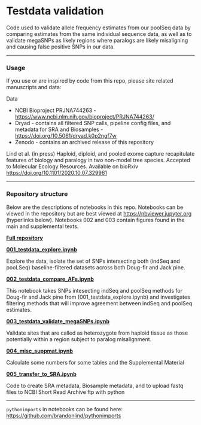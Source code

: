 # Testdata validation

Code used to validate allele frequency estimates from our poolSeq data by comparing estimates from the same individual sequence data, as well as to validate megaSNPs as likely regions where paralogs are likely misaligning and causing false positive SNPs in our data.

---

### Usage    

If you use or are inspired by code from this repo, please site related manuscripts and data:

Data
- NCBI Bioproject PRJNA744263 - https://www.ncbi.nlm.nih.gov/bioproject/PRJNA744263/
- Dryad - contains all filtered SNP calls, pipeline config files, and metadata for SRA and Biosamples - https://doi.org/10.5061/dryad.k0p2ngf7w
- Zenodo - contains an archived release of this repository

Lind et al. (in press) Haploid, diploid, and pooled exome capture recapitulate features of biology and paralogy in two non-model tree species. Accepted to Molecular Ecology Resources. Available on bioRxiv https://doi.org/10.1101/2020.10.07.329961

---

### Repository structure

Below are the descriptions of notebooks in this repo. Notebooks can be viewed in the repository but are best viewed at https://nbviewer.jupyter.org (hyperlinks below). Notebooks 002 and 003 contain figures found in the main and supplemental texts.

[__Full repository__](https://nbviewer.jupyter.org/github/CoAdapTree/testdata_validation/tree/master/)

[__001_testdata_explore.ipynb__](https://nbviewer.jupyter.org/github/CoAdapTree/testdata_validation/blob/master/001_testdata_explore.ipynb)

Explore the data, isolate the set of SNPs intersecting both (indSeq and pooLSeq) baseline-filtered datasets across both Doug-fir and Jack pine.

[__002_testdata_compare_AFs.ipynb__](https://nbviewer.jupyter.org/github/CoAdapTree/testdata_validation/blob/master/002_testdata_compare_AFs.ipynb)

This notebook takes SNPs intesecting indSeq and poolSeq methods for Doug-fir and Jack pine from (001_testdata_explore.ipynb) and investigates filtering methods that will improve agreement between indSeq and poolSeq estimates.

[__003_testdata_validate_megaSNPs.ipynb__](https://nbviewer.jupyter.org/github/CoAdapTree/testdata_validation/blob/master/003_testdata_validate_megaSNPs.ipynb)

Validate sites that are called as heterozygote from haploid tissue as those potentially within a region subject to paralog misalignment.

[__004_misc_suppmat.ipynb__](https://nbviewer.jupyter.org/github/CoAdapTree/testdata_validation/blob/master/004_misc_suppmat.ipynb)

Calculate some numbers for some tables and the Supplemental Material

[__005_transfer_to_SRA.ipynb__](https://nbviewer.jupyter.org/github/CoAdapTree/testdata_validation/blob/master/005_transfer_to_SRA.ipynb)

Code to create SRA metadata, Biosample metadata, and to upload fastq files to NCBI Short Read Archive ftp with python


---

`pythonimports` in notebooks can be found here: https://github.com/brandonlind/pythonimports
